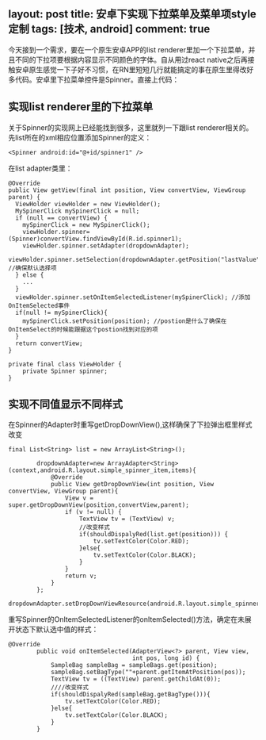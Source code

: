 layout: post
title: 安卓下实现下拉菜单及菜单项style定制
tags: [技术, android]
comment: true
----

今天接到一个需求，要在一个原生安卓APP的list renderer里加一个下拉菜单，并且不同的下拉项要根据内容显示不同颜色的字体。自从用过react native之后再接触安卓原生感觉一下子好不习惯，在RN里短短几行就能搞定的事在原生里得改好多代码。安卓里下拉菜单控件是Spinner。直接上代码：



## 实现list renderer里的下拉菜单

关于Spinner的实现网上已经能找到很多，这里就列一下跟list renderer相关的。先list所在的xml相应位置添加Spinner的定义：

```
<Spinner android:id="@+id/spinner1" />
```



在list adapter类里：

```
@Override
public View getView(final int position, View convertView, ViewGroup parent) {
  ViewHolder viewHolder = new ViewHolder();
  MySpinerClick mySpinerClick = null;
  if (null == convertView) {
    mySpinerClick = new MySpinerClick();
    viewHolder.spinner=(Spinner)convertView.findViewById(R.id.spinner1);
    viewHolder.spinner.setAdapter(dropdownAdapter);
    viewHolder.spinner.setSelection(dropdownAdapter.getPosition("lastValue")); //确保默认选择项
  } else {
  	...
  }
  viewHolder.spinner.setOnItemSelectedListener(mySpinerClick); //添加OnItemSelected事件
  if(null != mySpinerClick){
  	mySpinerClick.setPosition(position); //postion是什么了确保在OnItemSelect的时候能跟据这个postion找到对应的项
  }
  return convertView;
}

private final class ViewHolder {
	private Spinner spinner;
}
```



## 实现不同值显示不同样式

在Spinner的Adapter时重写getDropDownView(),这样确保了下拉弹出框里样式改变

```
final List<String> list = new ArrayList<String>();
        
        dropdownAdapter=new ArrayAdapter<String>(context,android.R.layout.simple_spinner_item,items){
            @Override
            public View getDropDownView(int position, View convertView, ViewGroup parent){
                View v = super.getDropDownView(position,convertView,parent);
                if (v != null) {
                    TextView tv = (TextView) v;
                    //改变样式
                    if(shouldDispalyRed(list.get(position))) {
                        tv.setTextColor(Color.RED);
                    }else{
                        tv.setTextColor(Color.BLACK);
                    }
                }
                return v;
            }
        };
        dropdownAdapter.setDropDownViewResource(android.R.layout.simple_spinner_dropdown_item);
```



重写Spinner的OnItemSelectedListener的onItemSelected()方法，确定在未展开状态下默认选中值的样式：

```
@Override
        public void onItemSelected(AdapterView<?> parent, View view,
                                   int pos, long id) {
            SampleBag sampleBag = sampleBags.get(position);
            sampleBag.setBagType(""+parent.getItemAtPosition(pos));
            TextView tv = ((TextView) parent.getChildAt(0));
            ////改变样式
            if(shouldDispalyRed(sampleBag.getBagType())){
                tv.setTextColor(Color.RED);
            }else{
                tv.setTextColor(Color.BLACK);
            }
        }
```

